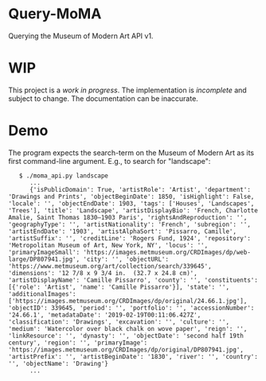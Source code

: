 # Query-MoMA

Querying the Museum of Modern Art API v1.

# WIP

This project is a *work in progress*. The implementation is *incomplete* and
subject to change. The documentation can be inaccurate.

# Demo

The program expects the search-term on the Museum of Modern Art as its first
command-line argument. E.g., to search for "landscape":

       $ ./moma_api.py landscape
          ...
          {'isPublicDomain': True, 'artistRole': 'Artist', 'department': 'Drawings and Prints', 'objectBeginDate': 1850, 'isHighlight': False, 'locale': '', 'objectEndDate': 1903, 'tags': ['Houses', 'Landscapes', 'Trees'], 'title': 'Landscape', 'artistDisplayBio': 'French, Charlotte Amalie, Saint Thomas 1830–1903 Paris', 'rightsAndReproduction': '', 'geographyType': '', 'artistNationality': 'French', 'subregion': '', 'artistEndDate': '1903', 'artistAlphaSort': 'Pissarro, Camille', 'artistSuffix': '', 'creditLine': 'Rogers Fund, 1924', 'repository': 'Metropolitan Museum of Art, New York, NY', 'locus': '', 'primaryImageSmall': 'https://images.metmuseum.org/CRDImages/dp/web-large/DP807941.jpg', 'city': '', 'objectURL': 'https://www.metmuseum.org/art/collection/search/339645', 'dimensions': '12 7/8 x 9 3/4 in.  (32.7 x 24.8 cm)', 'artistDisplayName': 'Camille Pissarro', 'county': '', 'constituents': [{'role': 'Artist', 'name': 'Camille Pissarro'}], 'state': '', 'additionalImages': ['https://images.metmuseum.org/CRDImages/dp/original/24.66.1.jpg'], 'objectID': 339645, 'period': '', 'portfolio': '', 'accessionNumber': '24.66.1', 'metadataDate': '2019-02-19T00:11:06.427Z', 'classification': 'Drawings', 'excavation': '', 'culture': '', 'medium': 'Watercolor over black chalk on wove paper', 'reign': '', 'linkResource': '', 'dynasty': '', 'objectDate': 'second half 19th century', 'region': '', 'primaryImage': 'https://images.metmuseum.org/CRDImages/dp/original/DP807941.jpg', 'artistPrefix': '', 'artistBeginDate': '1830', 'river': '', 'country': '', 'objectName': 'Drawing'}
          ...

